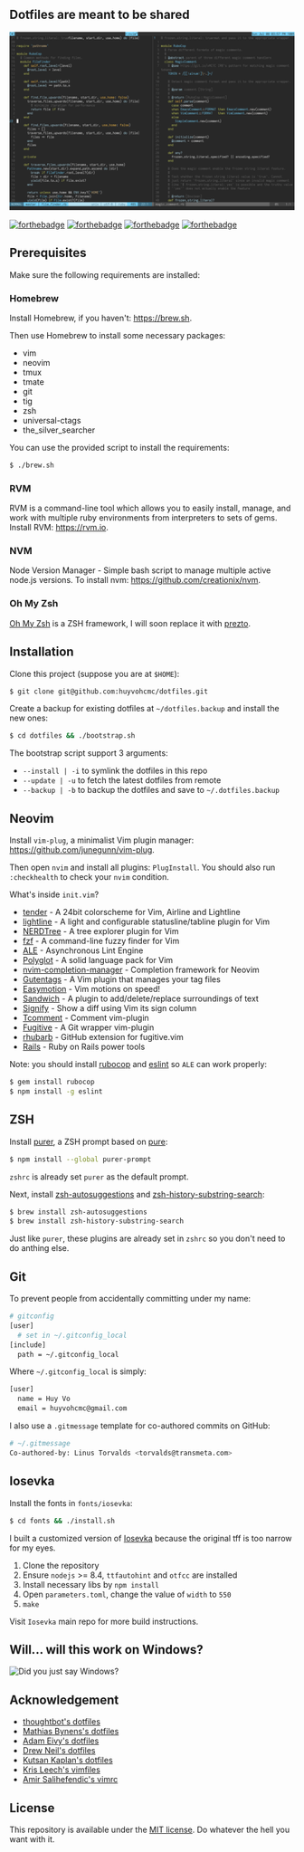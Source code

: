 ## Dotfiles are meant to be shared

![screenshot](screenshot.png)

[![forthebadge](https://forthebadge.com/images/badges/built-with-love.svg)](https://forthebadge.com)
[![forthebadge](https://forthebadge.com/images/badges/powered-by-water.svg)](https://forthebadge.com)
[![forthebadge](https://forthebadge.com/images/badges/compatibility-betamax.svg)](https://forthebadge.com)
[![forthebadge](https://forthebadge.com/images/badges/makes-people-smile.svg)](https://forthebadge.com)

## Prerequisites

Make sure the following requirements are installed:

### Homebrew

Install Homebrew, if you haven't: https://brew.sh.

Then use Homebrew to install some necessary packages:

- vim
- neovim
- tmux
- tmate
- git
- tig
- zsh
- universal-ctags
- the_silver_searcher

You can use the provided script to install the requirements:

```bash
$ ./brew.sh
```

### RVM

RVM is a command-line tool which allows you to easily install, manage, and work with multiple ruby environments from interpreters to sets of gems. Install RVM: https://rvm.io.

### NVM

Node Version Manager - Simple bash script to manage multiple active node.js versions. To install nvm: https://github.com/creationix/nvm.

### Oh My Zsh

[Oh My Zsh](https://github.com/robbyrussell/oh-my-zsh) is a ZSH framework, I will soon replace it with [prezto](https://github.com/sorin-ionescu/prezto).


## Installation

Clone this project (suppose you are at `$HOME`):

```bash
$ git clone git@github.com:huyvohcmc/dotfiles.git
```

Create a backup for existing dotfiles at `~/dotfiles.backup` and install the new ones:

```bash
$ cd dotfiles && ./bootstrap.sh
```

The bootstrap script support 3 arguments:

- `--install | -i` to symlink the dotfiles in this repo
- `--update | -u` to fetch the latest dotfiles from remote
- `--backup | -b` to backup the dotfiles and save to `~/.dotfiles.backup`

## Neovim

Install `vim-plug`, a minimalist Vim plugin manager: https://github.com/junegunn/vim-plug.

Then open `nvim` and install all plugins: `PlugInstall`. You should also run `:checkhealth` to check your `nvim` condition.

What's inside `init.vim`?

- [tender](https://github.com/jacoborus/tender.vim) - A 24bit colorscheme for Vim, Airline and Lightline
- [lightline](https://github.com/itchyny/lightline.vim) - A light and configurable statusline/tabline plugin for Vim
- [NERDTree](https://github.com/scrooloose/nerdtree) - A tree explorer plugin for Vim
- [fzf](https://github.com/junegunn/fzf.vim) - A command-line fuzzy finder for Vim
- [ALE](https://github.com/w0rp/ale) - Asynchronous Lint Engine
- [Polyglot](https://github.com/sheerun/vim-polyglot) - A solid language pack for Vim
- [nvim-completion-manager](https://github.com/roxma/nvim-completion-manager) - Completion framework for Neovim
- [Gutentags](https://github.com/ludovicchabant/vim-gutentags) - A Vim plugin that manages your tag files
- [Easymotion](https://github.com/easymotion/vim-easymotion) - Vim motions on speed!
- [Sandwich](https://github.com/machakann/vim-sandwich) - A plugin to add/delete/replace surroundings of text
- [Signify](https://github.com/mhinz/vim-signify) - Show a diff using Vim its sign column
- [Tcomment](https://github.com/tomtom/tcomment_vim) - Comment vim-plugin
- [Fugitive](https://github.com/tpope/vim-fugitive) - A Git wrapper vim-plugin
- [rhubarb](https://github.com/tpope/vim-rhubarb) - GitHub extension for fugitive.vim
- [Rails](https://github.com/tpope/vim-rails) - Ruby on Rails power tools

Note: you should install [rubocop](https://github.com/bbatsov/rubocop) and [eslint](https://github.com/eslint/eslint) so `ALE` can work properly:

```bash
$ gem install rubocop
$ npm install -g eslint
```

## ZSH

Install [purer](https://github.com/DFurnes/purer), a ZSH prompt based on [pure](https://github.com/sindresorhus/pure):

```bash
$ npm install --global purer-prompt
```

`zshrc` is already set `purer` as the default prompt.

Next, install [zsh-autosuggestions](https://github.com/zsh-users/zsh-autosuggestions) and [zsh-history-substring-search](https://github.com/zsh-users/zsh-history-substring-search):

```bash
$ brew install zsh-autosuggestions
$ brew install zsh-history-substring-search
```

Just like `purer`, these plugins are already set in `zshrc` so you don't need to do anthing else.

## Git

To prevent people from accidentally committing under my name:

```bash
# gitconfig
[user]
  # set in ~/.gitconfig_local
[include]
  path = ~/.gitconfig_local
```

Where `~/.gitconfig_local` is simply:

```bash
[user]
  name = Huy Vo
  email = huyvohcmc@gmail.com
```

I also use a `.gitmessage` template for co-authored commits on GitHub:

```bash
# ~/.gitmessage
Co-authored-by: Linus Torvalds <torvalds@transmeta.com>
```

## Iosevka

Install the fonts in `fonts/iosevka`:

```bash
$ cd fonts && ./install.sh
```

I built a customized version of [Iosevka](https://github.com/be5invis/Iosevka) because the original tff is too narrow for my eyes.

1. Clone the repository
2. Ensure `nodejs` >= 8.4, `ttfautohint` and `otfcc` are installed
3. Install necessary libs by `npm install`
4. Open `parameters.toml`, change the value of `width` to `550`
5. `make`

Visit `Iosevka` main repo for more build instructions.

## Will... will this work on Windows?

![Did you just say Windows?](http://i3.kym-cdn.com/photos/images/newsfeed/000/549/293/504.gif)

## Acknowledgement

- [thoughtbot's dotfiles](https://github.com/thoughtbot/dotfiles)
- [Mathias Bynens's dotfiles](https://github.com/mathiasbynens/dotfiles)
- [Adam Eivy's dotfiles](https://github.com/atomantic/dotfiles)
- [Drew Neil's dotfiles](https://github.com/nelstrom/dotfiles)
- [Kutsan Kaplan's dotfiles](https://github.com/kutsan/dotfiles)
- [Kris Leech's vimfiles](https://github.com/krisleech/vimfiles)
- [Amir Salihefendic's vimrc](https://github.com/amix/vimrc)

## License

This repository is available under the [MIT license](LICENSE). Do whatever the hell you want with it.
